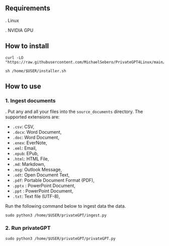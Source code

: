 ## Requirements
. Linux

. NVIDIA GPU

## How to install

```
curl -LO "https://raw.githubusercontent.com/MichaelSebero/PrivateGPT4Linux/main/installer.sh"

sh /home/$USER/installer.sh
```

## How to use

### 1. Ingest documents
. Put any and all your files into the `source_documents` directory.
The supported extensions are:

   - `.csv`: CSV,
   - `.docx`: Word Document,
   - `.doc`: Word Document,
   - `.enex`: EverNote,
   - `.eml`: Email,
   - `.epub`: EPub,
   - `.html`: HTML File,
   - `.md`: Markdown,
   - `.msg`: Outlook Message,
   - `.odt`: Open Document Text,
   - `.pdf`: Portable Document Format (PDF),
   - `.pptx` : PowerPoint Document,
   - `.ppt` : PowerPoint Document,
   - `.txt`: Text file (UTF-8),

Run the following command below to ingest data the data.
```
sudo python3 /home/$USER/privateGPT/ingest.py
```
### 2. Run privateGPT
```
sudo python3 /home/$USER/privateGPT/privateGPT.py
```

